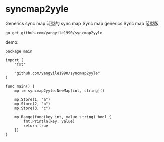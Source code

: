 # syncmap2yyle

Generics sync map
泛型的 sync map
Sync map generics
Sync map 范型版

```
go get github.com/yangyile1990/syncmap2yyle
```

demo:
```
package main

import (
	"fmt"

	"github.com/yangyile1990/syncmap2yyle"
)

func main() {
	mp := syncmap2yyle.NewMap[int, string]()

	mp.Store(1, "a")
	mp.Store(2, "b")
	mp.Store(3, "c")

	mp.Range(func(key int, value string) bool {
		fmt.Println(key, value)
		return true
	})
}
```